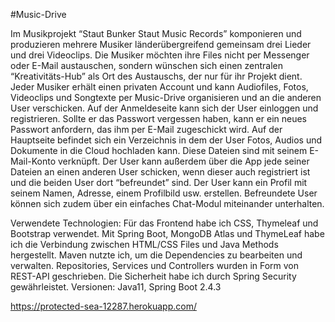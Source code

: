 #Music-Drive

Im Musikprojekt “Staut Bunker Staut Music Records” komponieren und produzieren mehrere Musiker länderübergreifend  gemeinsam drei Lieder und drei Videoclips. Die Musiker möchten ihre Files nicht per Messenger oder E-Mail austauschen, sondern wünschen sich einen zentralen “Kreativitäts-Hub” als Ort des Austauschs, der nur für ihr Projekt dient. Jeder Musiker erhält einen privaten Account und kann Audiofiles, Fotos, Videoclips und Songtexte per Music-Drive organisieren und an die anderen User verschicken.
Auf der Anmeldeseite kann sich der User einloggen und registrieren. Sollte er das Passwort vergessen haben, kann er ein neues Passwort anfordern, das ihm per E-Mail zugeschickt wird. Auf der Hauptseite befindet sich ein Verzeichnis in dem der User Fotos, Audios und Dokumente in die Cloud hochladen kann. Diese Dateien sind mit seinem E-Mail-Konto verknüpft. Der User kann außerdem über die App jede seiner Dateien an einen anderen User schicken, wenn dieser auch registriert ist und die beiden User dort “befreundet” sind. 
Der User kann ein Profil mit seinem Namen, Adresse, einem Profilbild usw. erstellen. Befreundete User können sich zudem über ein einfaches Chat-Modul miteinander unterhalten. 

Verwendete Technologien:
Für das Frontend habe ich CSS, Thymeleaf und Bootstrap verwendet. Mit Spring Boot, MongoDB Atlas und ThymeLeaf habe ich die Verbindung zwischen HTML/CSS Files und Java Methods hergestellt. Maven nutzte ich, um die Dependencies zu bearbeiten und verwalten. Repositories, Services und Controllers wurden in Form von REST-API geschrieben. Die Sicherheit habe ich durch Spring Security gewährleistet. Versionen: Java11, Spring Boot 2.4.3

https://protected-sea-12287.herokuapp.com/
